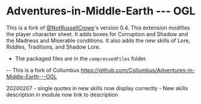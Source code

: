 # Adventures-in-Middle-Earth --- OGL

This is a fork of [@NotRussellCrowe](https://svn.fantasygrounds.com/forums/showthread.php?37167-Adventures-in-Middle-Earth&highlight=Adventures+in+Middle-Earth)'s version 0.4. This extension modifies the player character sheet. It adds boxes for Corruption and Shadow and the Madness and Miserable conditions. It also adds the new skills of Lore, Riddles, Traditions, and Shadow Lore.

- The packaged files are in the `compressedFiles` folder.

--
This is a fork of Collumbus https://github.com/Collumbus/Adventures-in-Middle-Earth---OGL

20200207  - single quotes in new skills now display correctly
          - New skills description in module now link to description
